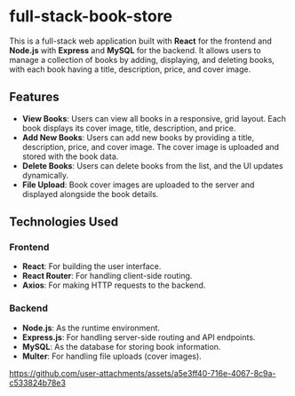 # full-stack-book-store

This is a full-stack web application built with **React** for the frontend and **Node.js** with **Express** and **MySQL** for the backend. It allows users to manage a collection of books by adding, displaying, and deleting books, with each book having a title, description, price, and cover image.

## Features

- **View Books**: Users can view all books in a responsive, grid layout. Each book displays its cover image, title, description, and price.
- **Add New Books**: Users can add new books by providing a title, description, price, and cover image. The cover image is uploaded and stored with the book data.
- **Delete Books**: Users can delete books from the list, and the UI updates dynamically.
- **File Upload**: Book cover images are uploaded to the server and displayed alongside the book details.

## Technologies Used

### Frontend
- **React**: For building the user interface.
- **React Router**: For handling client-side routing.
- **Axios**: For making HTTP requests to the backend.

### Backend
- **Node.js**: As the runtime environment.
- **Express.js**: For handling server-side routing and API endpoints.
- **MySQL**: As the database for storing book information.
- **Multer**: For handling file uploads (cover images).

https://github.com/user-attachments/assets/a5e3ff40-716e-4067-8c9a-c533824b78e3


